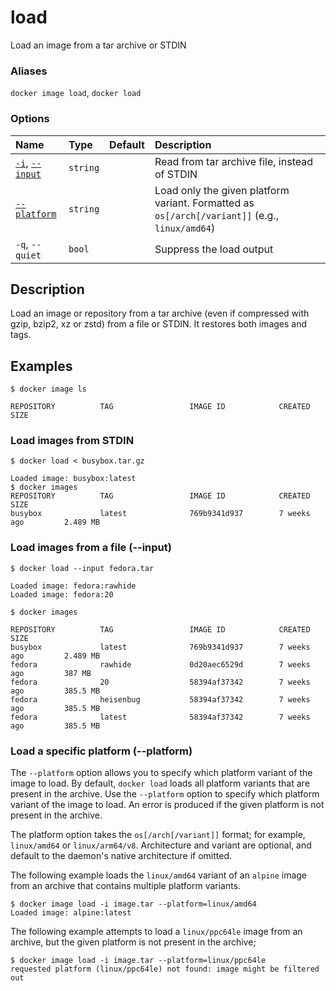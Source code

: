 # load

<!---MARKER_GEN_START-->
Load an image from a tar archive or STDIN

### Aliases

`docker image load`, `docker load`

### Options

| Name                                | Type     | Default | Description                                                                                    |
|:------------------------------------|:---------|:--------|:-----------------------------------------------------------------------------------------------|
| [`-i`](#input), [`--input`](#input) | `string` |         | Read from tar archive file, instead of STDIN                                                   |
| [`--platform`](#platform)           | `string` |         | Load only the given platform variant. Formatted as `os[/arch[/variant]]` (e.g., `linux/amd64`) |
| `-q`, `--quiet`                     | `bool`   |         | Suppress the load output                                                                       |


<!---MARKER_GEN_END-->

## Description

Load an image or repository from a tar archive (even if compressed with gzip,
bzip2, xz or zstd) from a file or STDIN. It restores both images and tags.

## Examples

```console
$ docker image ls

REPOSITORY          TAG                 IMAGE ID            CREATED             SIZE
```

### Load images from STDIN

```console
$ docker load < busybox.tar.gz

Loaded image: busybox:latest
$ docker images
REPOSITORY          TAG                 IMAGE ID            CREATED             SIZE
busybox             latest              769b9341d937        7 weeks ago         2.489 MB
```

### <a name="input"></a> Load images from a file (--input)

```console
$ docker load --input fedora.tar

Loaded image: fedora:rawhide
Loaded image: fedora:20

$ docker images

REPOSITORY          TAG                 IMAGE ID            CREATED             SIZE
busybox             latest              769b9341d937        7 weeks ago         2.489 MB
fedora              rawhide             0d20aec6529d        7 weeks ago         387 MB
fedora              20                  58394af37342        7 weeks ago         385.5 MB
fedora              heisenbug           58394af37342        7 weeks ago         385.5 MB
fedora              latest              58394af37342        7 weeks ago         385.5 MB
```


### <a name="platform"></a> Load a specific platform (--platform)

The `--platform` option allows you to specify which platform variant of the
image to load. By default, `docker load` loads all platform variants that
are present in the archive. Use the `--platform` option to specify which
platform variant of the image to load. An error is produced if the given
platform is not present in the archive.

The platform option takes the `os[/arch[/variant]]` format; for example,
`linux/amd64` or `linux/arm64/v8`. Architecture and variant are optional,
and default to the daemon's native architecture if omitted.

The following example loads the `linux/amd64` variant of an `alpine` image
from an archive that contains multiple platform variants.

```console
$ docker image load -i image.tar --platform=linux/amd64
Loaded image: alpine:latest
```

The following example attempts to load a `linux/ppc64le` image from an
archive, but the given platform is not present in the archive;

```console
$ docker image load -i image.tar --platform=linux/ppc64le
requested platform (linux/ppc64le) not found: image might be filtered out
```
